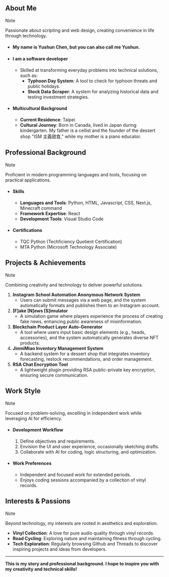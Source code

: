 ## About Me

> [!NOTE]
> Passionate about scripting and web design, creating convenience in life through technology.

- #### My name is Yushun Chen, but you can also call me **Yushun**.
- #### I am a software developer
  - Skilled at transforming everyday problems into technical solutions, such as:
    - **Typhoon Day System**: A tool to check for typhoon threats and public holidays.
    - **Stock Data Scraper**: A system for analyzing historical data and testing investment strategies.
- #### Multicultural Background
  - **Current Residence**: Taipei
  - **Cultural Journey**: Born in Canada, lived in Japan during kindergarten. My father is a cellist and the founder of the dessert shop "ISM 主義甜食," while my mother is a piano educator.

## Professional Background

> [!NOTE]
> Proficient in modern programming languages and tools, focusing on practical applications.

- #### Skills
  - **Languages and Tools**: Python, HTML, Javascript, CSS, Next.js, Minecraft command
  - **Framework Expertise**: React
  - **Development Tools**: Visual Studio Code
- #### Certifications
  - TQC Python (Techficiency Quotient Certification)
  - MTA Python (Microsoft Technology Associate)

## Projects & Achievements

> [!NOTE]
> Combining creativity and technology to deliver powerful solutions.

1. **Instagram School Automation Anonymous Network System**
   - Users can submit messages via a web page, and the system automatically formats and publishes them to an Instagram account.
2. **[F]ake [N]ews [S]imulator**
   - A simulation game where players experience the process of creating fake news, enhancing public awareness of misinformation.
3. **Blockchain Product Layer Auto-Generator**
   - A tool where users input basic design elements (e.g., heads, accessories), and the system automatically generates diverse NFT products.
4. **JinmiMiao Inventory Management System**
   - A backend system for a dessert shop that integrates inventory forecasting, restock recommendations, and order management.
5. **RSA Chat Encryption Tool**
   - A lightweight plugin providing RSA public-private key encryption, ensuring secure communication.

## Work Style

> [!NOTE]
> Focused on problem-solving, excelling in independent work while leveraging AI for efficiency.

- #### Development Workflow
  1. Define objectives and requirements.
  2. Envision the UI and user experience, occasionally sketching drafts.
  3. Collaborate with AI for coding, logic structuring, and optimization.
- #### Work Preferences
  - Independent and focused work for extended periods.
  - Enjoys coding sessions accompanied by a collection of vinyl records.

## Interests & Passions

> [!NOTE]
> Beyond technology, my interests are rooted in aesthetics and exploration.

- **Vinyl Collection**: A love for pure audio quality through vinyl records.
- **Road Cycling**: Exploring nature and maintaining fitness through cycling.
- **Tech Exploration**: Regularly browsing Github and Threads to discover inspiring projects and ideas from developers.

---

**This is my story and professional background. I hope to inspire you with my creativity and technical skills!**
